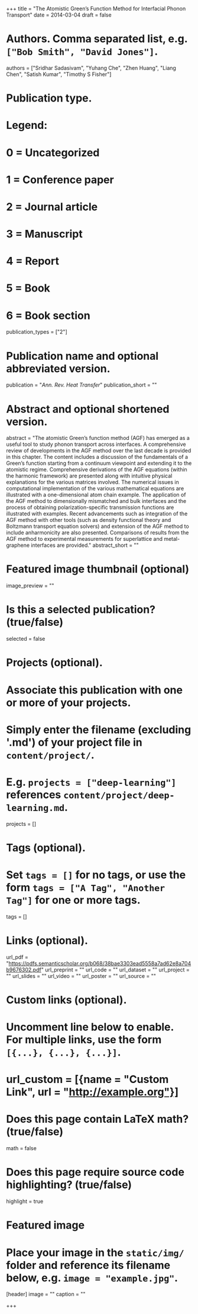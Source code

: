 +++
title = "The Atomistic Green’s Function Method for Interfacial Phonon Transport"
date = 2014-03-04
draft = false

# Authors. Comma separated list, e.g. `["Bob Smith", "David Jones"]`.
authors = ["Sridhar Sadasivam", "Yuhang Che", "Zhen Huang", "Liang Chen", "Satish Kumar", "Timothy S Fisher"]

# Publication type.
# Legend:
# 0 = Uncategorized
# 1 = Conference paper
# 2 = Journal article
# 3 = Manuscript
# 4 = Report
# 5 = Book
# 6 = Book section
publication_types = ["2"]

# Publication name and optional abbreviated version.
publication = "*Ann. Rev. Heat Transfer*"
publication_short = ""

# Abstract and optional shortened version.
abstract = "The atomistic Green’s function method (AGF) has emerged as a useful tool to study phonon transport across interfaces. A comprehensive review of developments in the AGF method over the last decade is provided in this chapter. The content includes a discussion of the fundamentals of a Green’s function starting from a continuum viewpoint and extending it to the atomistic regime. Comprehensive derivations of the AGF equations (within the harmonic framework) are presented along with intuitive physical explanations for the various matrices involved. The numerical issues in computational implementation of the various mathematical equations are illustrated with a one-dimensional atom chain example. The application of the AGF method to dimensionally mismatched and bulk interfaces and the process of obtaining polarization-specific transmission functions are illustrated with examples. Recent advancements such as integration of the AGF method with other tools (such as density functional theory and Boltzmann transport equation solvers) and extension of the AGF method to include anharmonicity are also presented. Comparisons of results from the AGF method to experimental measurements for superlattice and metal-graphene interfaces are provided."
abstract_short = ""

# Featured image thumbnail (optional)
image_preview = ""

# Is this a selected publication? (true/false)
selected = false

# Projects (optional).
#   Associate this publication with one or more of your projects.
#   Simply enter the filename (excluding '.md') of your project file in `content/project/`.
#   E.g. `projects = ["deep-learning"]` references `content/project/deep-learning.md`.
projects = []

# Tags (optional).
#   Set `tags = []` for no tags, or use the form `tags = ["A Tag", "Another Tag"]` for one or more tags.
tags = []

# Links (optional).
url_pdf = "https://pdfs.semanticscholar.org/b068/38bae3303ead5558a7ad62e8a704b9676302.pdf"
url_preprint = ""
url_code = ""
url_dataset = ""
url_project = ""
url_slides = ""
url_video = ""
url_poster = ""
url_source = ""

# Custom links (optional).
#   Uncomment line below to enable. For multiple links, use the form `[{...}, {...}, {...}]`.
# url_custom = [{name = "Custom Link", url = "http://example.org"}]

# Does this page contain LaTeX math? (true/false)
math = false

# Does this page require source code highlighting? (true/false)
highlight = true

# Featured image
# Place your image in the `static/img/` folder and reference its filename below, e.g. `image = "example.jpg"`.
[header]
image = ""
caption = ""

+++
